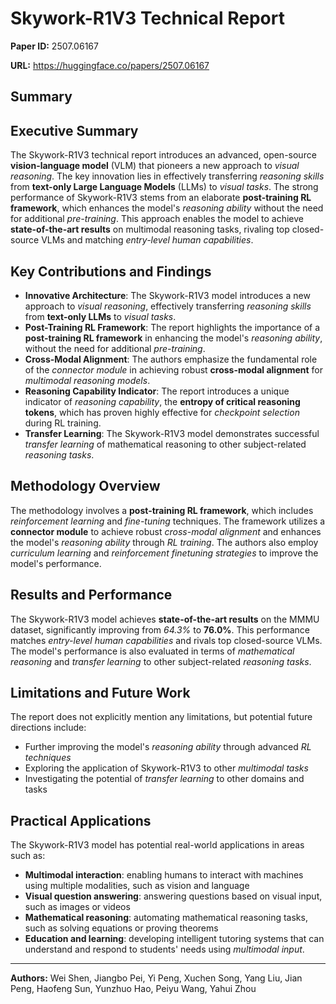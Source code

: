# Skywork-R1V3 Technical Report

**Paper ID:** 2507.06167

**URL:** https://huggingface.co/papers/2507.06167

## Summary

## Executive Summary
The Skywork-R1V3 technical report introduces an advanced, open-source **vision-language model** (VLM) that pioneers a new approach to *visual reasoning*. The key innovation lies in effectively transferring *reasoning skills* from **text-only Large Language Models** (LLMs) to *visual tasks*. The strong performance of Skywork-R1V3 stems from an elaborate **post-training RL framework**, which enhances the model's *reasoning ability* without the need for additional *pre-training*. This approach enables the model to achieve **state-of-the-art results** on multimodal reasoning tasks, rivaling top closed-source VLMs and matching *entry-level human capabilities*.

## Key Contributions and Findings
* **Innovative Architecture**: The Skywork-R1V3 model introduces a new approach to *visual reasoning*, effectively transferring *reasoning skills* from **text-only LLMs** to *visual tasks*.
* **Post-Training RL Framework**: The report highlights the importance of a **post-training RL framework** in enhancing the model's *reasoning ability*, without the need for additional *pre-training*.
* **Cross-Modal Alignment**: The authors emphasize the fundamental role of the *connector module* in achieving robust **cross-modal alignment** for *multimodal reasoning models*.
* **Reasoning Capability Indicator**: The report introduces a unique indicator of *reasoning capability*, the **entropy of critical reasoning tokens**, which has proven highly effective for *checkpoint selection* during RL training.
* **Transfer Learning**: The Skywork-R1V3 model demonstrates successful *transfer learning* of mathematical reasoning to other subject-related *reasoning tasks*.

## Methodology Overview
The methodology involves a **post-training RL framework**, which includes *reinforcement learning* and *fine-tuning* techniques. The framework utilizes a **connector module** to achieve robust *cross-modal alignment* and enhances the model's *reasoning ability* through *RL training*. The authors also employ *curriculum learning* and *reinforcement finetuning strategies* to improve the model's performance.

## Results and Performance
The Skywork-R1V3 model achieves **state-of-the-art results** on the MMMU dataset, significantly improving from *64.3%* to **76.0%**. This performance matches *entry-level human capabilities* and rivals top closed-source VLMs. The model's performance is also evaluated in terms of *mathematical reasoning* and *transfer learning* to other subject-related *reasoning tasks*.

## Limitations and Future Work
The report does not explicitly mention any limitations, but potential future directions include:
* Further improving the model's *reasoning ability* through advanced *RL techniques*
* Exploring the application of Skywork-R1V3 to other *multimodal tasks*
* Investigating the potential of *transfer learning* to other domains and tasks

## Practical Applications
The Skywork-R1V3 model has potential real-world applications in areas such as:
* **Multimodal interaction**: enabling humans to interact with machines using multiple modalities, such as vision and language
* **Visual question answering**: answering questions based on visual input, such as images or videos
* **Mathematical reasoning**: automating mathematical reasoning tasks, such as solving equations or proving theorems
* **Education and learning**: developing intelligent tutoring systems that can understand and respond to students' needs using *multimodal input*.

---

**Authors:** Wei Shen, Jiangbo Pei, Yi Peng, Xuchen Song, Yang Liu, Jian Peng, Haofeng Sun, Yunzhuo Hao, Peiyu Wang, Yahui Zhou
